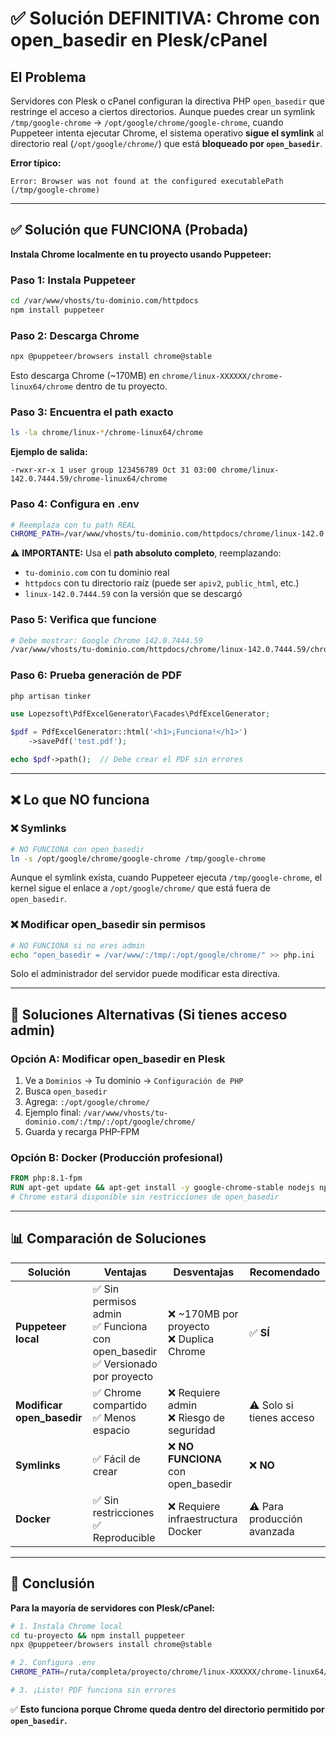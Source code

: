 # ✅ Solución DEFINITIVA: Chrome con open_basedir en Plesk/cPanel

## El Problema

Servidores con Plesk o cPanel configuran la directiva PHP `open_basedir` que restringe el acceso a ciertos directorios. Aunque puedes crear un symlink `/tmp/google-chrome` → `/opt/google/chrome/google-chrome`, cuando Puppeteer intenta ejecutar Chrome, el sistema operativo **sigue el symlink** al directorio real (`/opt/google/chrome/`) que está **bloqueado por `open_basedir`**.

**Error típico:**
```
Error: Browser was not found at the configured executablePath (/tmp/google-chrome)
```

---

## ✅ Solución que FUNCIONA (Probada)

**Instala Chrome localmente en tu proyecto usando Puppeteer:**

### Paso 1: Instala Puppeteer

```bash
cd /var/www/vhosts/tu-dominio.com/httpdocs
npm install puppeteer
```

### Paso 2: Descarga Chrome

```bash
npx @puppeteer/browsers install chrome@stable
```

Esto descarga Chrome (~170MB) en `chrome/linux-XXXXXX/chrome-linux64/chrome` dentro de tu proyecto.

### Paso 3: Encuentra el path exacto

```bash
ls -la chrome/linux-*/chrome-linux64/chrome
```

**Ejemplo de salida:**
```
-rwxr-xr-x 1 user group 123456789 Oct 31 03:00 chrome/linux-142.0.7444.59/chrome-linux64/chrome
```

### Paso 4: Configura en .env

```bash
# Reemplaza con tu path REAL
CHROME_PATH=/var/www/vhosts/tu-dominio.com/httpdocs/chrome/linux-142.0.7444.59/chrome-linux64/chrome
```

⚠️ **IMPORTANTE:** Usa el **path absoluto completo**, reemplazando:
- `tu-dominio.com` con tu dominio real
- `httpdocs` con tu directorio raíz (puede ser `apiv2`, `public_html`, etc.)
- `linux-142.0.7444.59` con la versión que se descargó

### Paso 5: Verifica que funcione

```bash
# Debe mostrar: Google Chrome 142.0.7444.59
/var/www/vhosts/tu-dominio.com/httpdocs/chrome/linux-142.0.7444.59/chrome-linux64/chrome --version
```

### Paso 6: Prueba generación de PDF

```bash
php artisan tinker
```

```php
use Lopezsoft\PdfExcelGenerator\Facades\PdfExcelGenerator;

$pdf = PdfExcelGenerator::html('<h1>¡Funciona!</h1>')
    ->savePdf('test.pdf');

echo $pdf->path();  // Debe crear el PDF sin errores
```

---

## ❌ Lo que NO funciona

### ❌ Symlinks
```bash
# NO FUNCIONA con open_basedir
ln -s /opt/google/chrome/google-chrome /tmp/google-chrome
```

Aunque el symlink exista, cuando Puppeteer ejecuta `/tmp/google-chrome`, el kernel sigue el enlace a `/opt/google/chrome/` que está fuera de `open_basedir`.

### ❌ Modificar open_basedir sin permisos
```bash
# NO FUNCIONA si no eres admin
echo "open_basedir = /var/www/:/tmp/:/opt/google/chrome/" >> php.ini
```

Solo el administrador del servidor puede modificar esta directiva.

---

## 🔧 Soluciones Alternativas (Si tienes acceso admin)

### Opción A: Modificar open_basedir en Plesk

1. Ve a `Dominios` → Tu dominio → `Configuración de PHP`
2. Busca `open_basedir`
3. Agrega: `:/opt/google/chrome/`
4. Ejemplo final: `/var/www/vhosts/tu-dominio.com/:/tmp/:/opt/google/chrome/`
5. Guarda y recarga PHP-FPM

### Opción B: Docker (Producción profesional)

```dockerfile
FROM php:8.1-fpm
RUN apt-get update && apt-get install -y google-chrome-stable nodejs npm
# Chrome estará disponible sin restricciones de open_basedir
```

---

## 📊 Comparación de Soluciones

| Solución | Ventajas | Desventajas | Recomendado |
|----------|----------|-------------|-------------|
| **Puppeteer local** | ✅ Sin permisos admin<br>✅ Funciona con open_basedir<br>✅ Versionado por proyecto | ❌ ~170MB por proyecto<br>❌ Duplica Chrome | ✅ **SÍ** |
| **Modificar open_basedir** | ✅ Chrome compartido<br>✅ Menos espacio | ❌ Requiere admin<br>❌ Riesgo de seguridad | ⚠️ Solo si tienes acceso |
| **Symlinks** | ✅ Fácil de crear | ❌ **NO FUNCIONA** con open_basedir | ❌ **NO** |
| **Docker** | ✅ Sin restricciones<br>✅ Reproducible | ❌ Requiere infraestructura Docker | ⚠️ Para producción avanzada |

---

## 🎯 Conclusión

**Para la mayoría de servidores con Plesk/cPanel:**

```bash
# 1. Instala Chrome local
cd tu-proyecto && npm install puppeteer
npx @puppeteer/browsers install chrome@stable

# 2. Configura .env
CHROME_PATH=/ruta/completa/proyecto/chrome/linux-XXXXXX/chrome-linux64/chrome

# 3. ¡Listo! PDF funciona sin errores
```

✅ **Esto funciona porque Chrome queda dentro del directorio permitido por `open_basedir`.**
